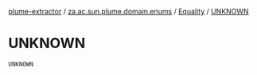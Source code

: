 [plume-extractor](../../index.md) / [za.ac.sun.plume.domain.enums](../index.md) / [Equality](index.md) / [UNKNOWN](./-u-n-k-n-o-w-n.md)

# UNKNOWN

`UNKNOWN`